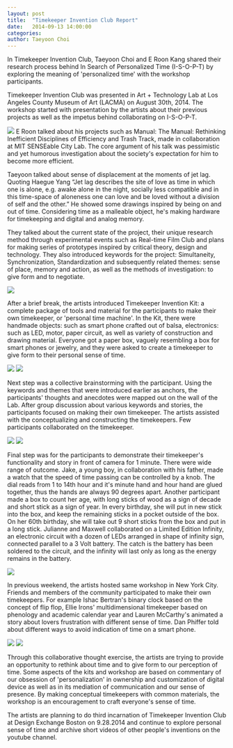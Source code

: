 ```yaml
---
layout: post
title:  "Timekeeper Invention Club Report"
date:   2014-09-13 14:00:00
categories:
author: Taeyoon Choi
---
```

In Timekeeper Invention Club, Taeyoon Choi and E Roon Kang shared their research process behind In Search of Personalized Time (I-S-O-P-T) by exploring the meaning of 'personalized time' with the workshop participants. 

Timekeeper Invention Club was presented in Art + Technology Lab at Los Angeles County Museum of Art (LACMA) on August 30th, 2014. The workshop started with presentation by the artists about their previous projects as well as the impetus behind collaborating on I-S-O-P-T. 

![](https://farm6.staticflickr.com/5583/15132949902_3f3c1a1881_z.jpg)
E Roon talked about his projects such as Manual: The Manual: Rethinking Inefficient Disciplines of Efficiency and Trash Track, made in collaboration at MIT SENSEable City Lab. The core argument of his talk was pessimistic and yet humorous investigation about the society's expectation for him to become more efficient. 

Taeyoon talked about sense of displacement at the moments of jet lag. Quoting Haegue Yang “Jet lag describes the site of love as time in which one is alone, e.g. awake alone in the night, socially less compatible and in this time-space of aloneness one can love and be loved without a division of self and the other.” He showed some drawings inspired by being on and out of time. Considering time as a malleable object, he's making hardware for timekeeping and digital and analog memory.

They talked about the current state of the project, their unique research method through experimental events such as Real-time Film Club and plans for making series of prototypes inspired by critical theory, design and technology. They also introduced keywords for the project: Simultaneity, Synchronization, Standardization and subsequently related themes: sense of place, memory and action, as well as the methods of investigation: to give form and to negotiate.  

![](https://farm4.staticflickr.com/3845/14946774938_e8d1152aa3_z.jpg)

After a brief break, the artists introduced Timekeeper Invention Kit: a complete package of tools and material for the participants to make their own timekeeper, or 'personal time machine'. In the Kit, there were handmade objects: such as smart phone crafted out of balsa, electronics: such as LED, motor, paper circuit, as well as variety of construction and drawing material. Everyone got a paper box, vaguely resembling a box for smart phones or jewelry, and they were asked to create a timekeeper to give form to their personal sense of time. 

![](https://farm4.staticflickr.com/3871/15133336675_113dc73734_z.jpg) 
![](https://farm4.staticflickr.com/3884/14946674170_4262b82456_z.jpg)

Next step was a collective brainstorming with the participant. Using the keywords and themes that were introduced earlier as anchors, the participants' thoughts and anecdotes were mapped out on the wall of the Lab. After group discussion about various keywords and stories, the participants focused on making their own timekeeper. The artists assisted with the conceptualizing and constructing the timekeepers. Few participants collaborated on the timekeeper.  

![](https://farm4.staticflickr.com/3848/15133336105_e756a2ee14_z.jpg)
![](https://farm4.staticflickr.com/3845/14946673440_2c5818f54f_z.jpg)

Final step was for the participants to demonstrate their timekeeper's functionality and story in front of camera for 1 minute. There were wide range of outcome. Jake, a young boy, in collaboration with his father, made a watch that the speed of time passing can be controlled by a knob. The dial reads from 1 to 14th hour and it's minute hand and hour hand are glued together, thus the hands are always 90 degrees apart.  Another participant made a box to count her age, with long sticks of wood as a sign of decade and short stick as a sign of year. In every birthday, she will put in new stick into the box, and keep the remaining sticks in a pocket outside of the box. On her 60th birthday, she will take out 9 short sticks from the box and put in a long stick. Julianne and Maxwell collaborated on a Limited Edition Infinity, an electronic circuit with a dozen of LEDs arranged in shape of infinity sign, connected parallel to a 3 Volt battery. The catch is the battery has been soldered to the circuit, and the infinity will last only as long as the energy remains in the battery. 

![](https://farm4.staticflickr.com/3887/14946633439_109822ca6a_z.jpg)

 
In previous weekend, the artists hosted same workshop in New York City. Friends and members of the community participated to make their own timekeepers. For example Ishac Bertran's binary clock based on the concept of flip flop, Ellie Irons' multidimensional timekeeper based on phenology and academic calendar year and Lauren McCarthy's animated a story about lovers frustration with different sense of time. Dan Phiffer told about different ways to avoid indication of time on a smart phone. 

![](https://farm4.staticflickr.com/3890/15134034515_8dba688080_z.jpg)
![](https://farm6.staticflickr.com/5587/14947470218_6a70a44abc_z.jpg)

Through this collaborative thought exercise, the artists are trying to provide an opportunity to rethink about time and to give form to our perception of time. Some aspects of the kits and workshop are based on commentary of our obsession of 'personalization' in ownership and customization of digital device as well as in its mediation of communication and our sense of presence. By making conceptual timekeepers with common materials, the workshop is an encouragement to craft everyone's sense of time.  

The artists are planning to do third incarnation of Timekeeper Invention Club at Design Exchange Boston on 9.28.2014 and continue to explore personal sense of time and archive short videos of other people's inventions on the youtube channel.